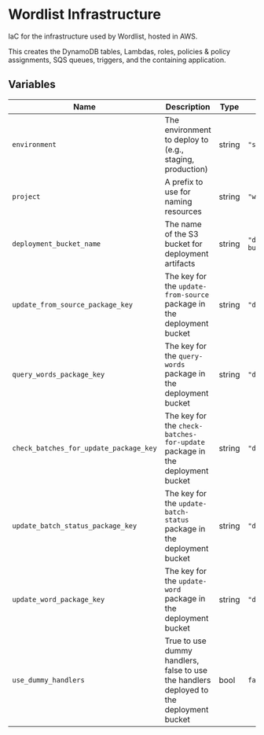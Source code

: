 # Wordlist Infrastructure
IaC for the infrastructure used by Wordlist, hosted in AWS.

This creates the DynamoDB tables, Lambdas, roles, policies & policy assignments, SQS queues, triggers, and the containing application.

## Variables

| Name                                   | Description                                                                             | Type   | Default               |
| -------------------------------------- | --------------------------------------------------------------------------------------- | ------ | --------------------- |
| `environment`                          | The environment to deploy to (e.g., staging, production)                                | string | `"staging"`           |
| `project`                              | A prefix to use for naming resources                                                    | string | `"wordlist"`          |
| `deployment_bucket_name`               | The name of the S3 bucket for deployment artifacts                                      | string | `"deployment-bucket"` |
| `update_from_source_package_key`       | The key for the `update-from-source` package in the deployment bucket                   | string | `"dummy.jar"`         |
| `query_words_package_key`              | The key for the `query-words` package in the deployment bucket                          | string | `"dummy.jar"`         |
| `check_batches_for_update_package_key` | The key for the `check-batches-for-update` package in the deployment bucket             | string | `"dummy.jar"`         |
| `update_batch_status_package_key`      | The key for the `update-batch-status` package in the deployment bucket                  | string | `"dummy.jar"`         |
| `update_word_package_key`              | The key for the `update-word` package in the deployment bucket                          | string | `"dummy.jar"`         |
| `use_dummy_handlers`                   | True to use dummy handlers, false to use the handlers deployed to the deployment bucket | bool   | `false`               |
